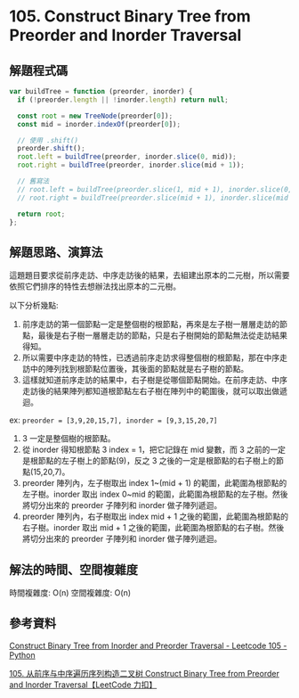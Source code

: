 # 105. Construct Binary Tree from Preorder and Inorder Traversal

## 解題程式碼

```javascript
var buildTree = function (preorder, inorder) {
  if (!preorder.length || !inorder.length) return null;

  const root = new TreeNode(preorder[0]);
  const mid = inorder.indexOf(preorder[0]);

  // 使用 .shift()
  preorder.shift();
  root.left = buildTree(preorder, inorder.slice(0, mid));
  root.right = buildTree(preorder, inorder.slice(mid + 1));

  // 舊寫法
  // root.left = buildTree(preorder.slice(1, mid + 1), inorder.slice(0, mid));
  // root.right = buildTree(preorder.slice(mid + 1), inorder.slice(mid + 1));

  return root;
};
```

## 解題思路、演算法

這題題目要求從前序走訪、中序走訪後的結果，去組建出原本的二元樹，所以需要依照它們排序的特性去想辦法找出原本的二元樹。

以下分析幾點:

1. 前序走訪的第一個節點一定是整個樹的根節點，再來是左子樹一層層走訪的節點，最後是右子樹一層層走訪的節點，只是右子樹開始的節點無法從走訪結果得知。
2. 所以需要中序走訪的特性，已透過前序走訪求得整個樹的根節點，那在中序走訪中的陣列找到根節點位置後，其後面的節點就是右子樹的節點。
3. 這樣就知道前序走訪的結果中，右子樹是從哪個節點開始。在前序走訪、中序走訪後的結果陣列都知道根節點左右子樹在陣列中的範圍後，就可以取出做遞迴。

ex: `preorder = [3,9,20,15,7], inorder = [9,3,15,20,7]`

1. 3 一定是整個樹的根節點。
2. 從 inorder 得知根節點 3 index = 1，把它記錄在 mid 變數，而 3 之前的一定是根節點的左子樹上的節點(9)，反之 3 之後的一定是根節點的右子樹上的節點(15,20,7)。
3. preorder 陣列內，左子樹取出 index 1~(mid + 1) 的範圍，此範圍為根節點的左子樹。inorder 取出 index 0~mid 的範圍，此範圍為根節點的左子樹。然後將切分出來的 preorder 子陣列和 inorder 做子陣列遞迴。
4. preorder 陣列內，右子樹取出 index mid + 1 之後的範圍，此範圍為根節點的右子樹。inorder 取出 mid + 1 之後的範圍，此範圍為根節點的右子樹。然後將切分出來的 preorder 子陣列和 inorder 做子陣列遞迴。

## 解法的時間、空間複雜度

時間複雜度: O(n)
空間複雜度: O(n)

## 參考資料

[Construct Binary Tree from Inorder and Preorder Traversal - Leetcode 105 - Python](https://youtu.be/ihj4IQGZ2zc?si=i9JRVihe5BoF9Nl3)

[105. 从前序与中序遍历序列构造二叉树 Construct Binary Tree from Preorder and Inorder Traversal【LeetCode 力扣】](https://youtu.be/twYZBfXqxE0?si=zXjVyDiGiFmOVCrP)
